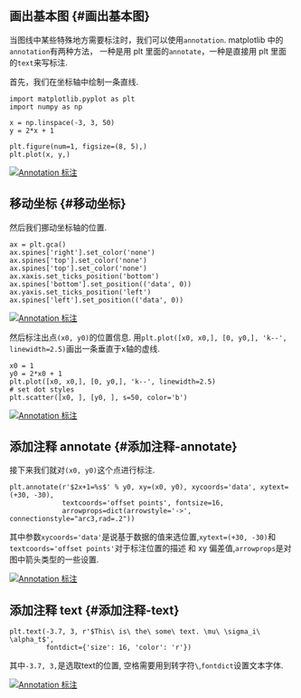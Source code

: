 ## 画出基本图 {#画出基本图}

当图线中某些特殊地方需要标注时，我们可以使用`annotation`. matplotlib 中的`annotation`有两种方法， 一种是用 plt 里面的`annotate`，一种是直接用 plt 里面的`text`来写标注.

首先，我们在坐标轴中绘制一条直线.

```
import matplotlib.pyplot as plt
import numpy as np

x = np.linspace(-3, 3, 50)
y = 2*x + 1

plt.figure(num=1, figsize=(8, 5),)
plt.plot(x, y,)
```

[![](https://morvanzhou.github.io/static/results/plt/2_6_1.png "Annotation 标注")](https://morvanzhou.github.io/static/results/plt/2_6_1.png)

## 移动坐标 {#移动坐标}

然后我们挪动坐标轴的位置.

```
ax = plt.gca()
ax.spines['right'].set_color('none')
ax.spines['top'].set_color('none')
ax.spines['top'].set_color('none')
ax.xaxis.set_ticks_position('bottom')
ax.spines['bottom'].set_position(('data', 0))
ax.yaxis.set_ticks_position('left')
ax.spines['left'].set_position(('data', 0))
```

[![](https://morvanzhou.github.io/static/results/plt/2_6_2.png "Annotation 标注")](https://morvanzhou.github.io/static/results/plt/2_6_2.png)

然后标注出点`(x0, y0)`的位置信息. 用`plt.plot([x0, x0,], [0, y0,], 'k--', linewidth=2.5)`画出一条垂直于x轴的虚线.

```
x0 = 1
y0 = 2*x0 + 1
plt.plot([x0, x0,], [0, y0,], 'k--', linewidth=2.5)
# set dot styles
plt.scatter([x0, ], [y0, ], s=50, color='b')
```

[![](https://morvanzhou.github.io/static/results/plt/2_6_3.png "Annotation 标注")](https://morvanzhou.github.io/static/results/plt/2_6_3.png)

## 添加注释 annotate {#添加注释-annotate}

接下来我们就对`(x0, y0)`这个点进行标注.

```
plt.annotate(r'$2x+1=%s$' % y0, xy=(x0, y0), xycoords='data', xytext=(+30, -30),
             textcoords='offset points', fontsize=16,
             arrowprops=dict(arrowstyle='->', connectionstyle="arc3,rad=.2"))
```

其中参数`xycoords='data'`是说基于数据的值来选位置,`xytext=(+30, -30)`和`textcoords='offset points'`对于标注位置的描述 和 xy 偏差值,`arrowprops`是对图中箭头类型的一些设置.

[![](https://morvanzhou.github.io/static/results/plt/2_6_4.png "Annotation 标注")](https://morvanzhou.github.io/static/results/plt/2_6_4.png)

## 添加注释 text {#添加注释-text}

```
plt.text(-3.7, 3, r'$This\ is\ the\ some\ text. \mu\ \sigma_i\ \alpha_t$',
         fontdict={'size': 16, 'color': 'r'})
```

其中`-3.7, 3,`是选取text的位置, 空格需要用到转字符`\`,`fontdict`设置文本字体.

[![](https://morvanzhou.github.io/static/results/plt/2_6_5.png "Annotation 标注")](https://morvanzhou.github.io/static/results/plt/2_6_5.png)

